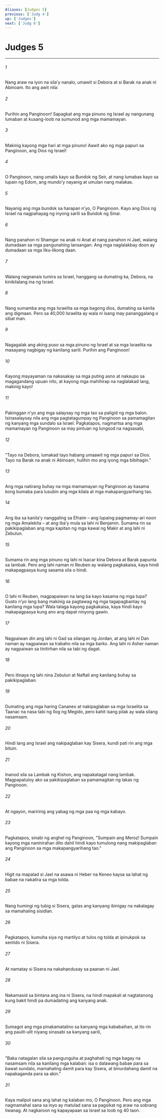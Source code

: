 ```yaml
---
Aliases: [Judges 5]
previous: ['Judg 4']
up: ['Judges']
next: ['Judg 6']
---
```

# Judges 5

***

###### 1
Nang araw na iyon na silaʼy nanalo, umawit si Debora at si Barak na anak ni Abinoam. Ito ang awit nila: 

###### 2
Purihin ang Panginoon! Sapagkat ang mga pinuno ng Israel ay nangunang lumaban at kusang-loob na sumunod ang mga mamamayan. 

###### 3
Makinig kayong mga hari at mga pinuno! Aawit ako ng mga papuri sa Panginoon, ang Dios ng Israel! 

###### 4
O Panginoon, nang umalis kayo sa Bundok ng Seir, at nang lumabas kayo sa lupain ng Edom, ang mundoʼy nayanig at umulan nang malakas. 

###### 5
Nayanig ang mga bundok sa harapan nʼyo, O Panginoon. Kayo ang Dios ng Israel na nagpahayag ng inyong sarili sa Bundok ng Sinai. 

###### 6
Nang panahon ni Shamgar na anak ni Anat at nang panahon ni Jael, walang dumadaan sa mga pangunahing lansangan. Ang mga naglalakbay doon ay dumadaan sa mga liku-likong daan. 

###### 7
Walang nagnanais tumira sa Israel, hanggang sa dumating ka, Debora, na kinikilalang ina ng Israel. 

###### 8
Nang sumamba ang mga Israelita sa mga bagong dios, dumating sa kanila ang digmaan. Pero sa 40,000 Israelita ay wala ni isang may pananggalang o sibat man. 

###### 9
Nagagalak ang aking puso sa mga pinuno ng Israel at sa mga Israelita na masayang nagbigay ng kanilang sarili. Purihin ang Panginoon! 

###### 10
Kayong mayayaman na nakasakay sa mga puting asno at nakaupo sa magagandang upuan nito, at kayong mga mahihirap na naglalakad lang, makinig kayo! 

###### 11
Pakinggan nʼyo ang mga salaysay ng mga tao sa paligid ng mga balon. Isinasalaysay nila ang mga pagtatagumpay ng Panginoon sa pamamagitan ng kanyang mga sundalo sa Israel. Pagkatapos, nagmartsa ang mga mamamayan ng Panginoon sa may pintuan ng lungsod na nagsasabi, 

###### 12
"Tayo na Debora, lumakad tayo habang umaawit ng mga papuri sa Dios. Tayo na Barak na anak ni Abinoam, hulihin mo ang iyong mga bibihagin." 

###### 13
Ang mga natirang buhay na mga mamamayan ng Panginoon ay kasama kong bumaba para lusubin ang mga kilala at mga makapangyarihang tao. 

###### 14
Ang iba sa kanilaʼy nanggaling sa Efraim – ang lupaing pagmamay-ari noon ng mga Amalekita – at ang ibaʼy mula sa lahi ni Benjamin. Sumama rin sa pakikipaglaban ang mga kapitan ng mga kawal ng Makir at ang lahi ni Zebulun. 

###### 15
Sumama rin ang mga pinuno ng lahi ni Isacar kina Debora at Barak papunta sa lambak. Pero ang lahi naman ni Reuben ay walang pagkakaisa, kaya hindi makapagpasya kung sasama sila o hindi. 

###### 16
O lahi ni Reuben, magpapaiwan na lang ba kayo kasama ng mga tupa? Gusto nʼyo lang bang makinig sa pagtawag ng mga tagapagbantay ng kanilang mga tupa? Wala talaga kayong pagkakaisa, kaya hindi kayo makapagpasya kung ano ang dapat ninyong gawin. 

###### 17
Nagpaiwan din ang lahi ni Gad sa silangan ng Jordan, at ang lahi ni Dan naman ay nagpaiwan sa trabaho nila sa mga barko. Ang lahi ni Asher naman ay nagpaiwan sa tinitirhan nila sa tabi ng dagat. 

###### 18
Pero itinaya ng lahi nina Zebulun at Naftali ang kanilang buhay sa pakikipaglaban. 

###### 19
Dumating ang mga haring Cananeo at nakipaglaban sa mga Israelita sa Taanac na nasa tabi ng Ilog ng Megido, pero kahit isang pilak ay wala silang nasamsam. 

###### 20
Hindi lang ang Israel ang nakipaglaban kay Sisera, kundi pati rin ang mga bituin. 

###### 21
Inanod sila sa Lambak ng Kishon, ang napakatagal nang lambak. Magpapatuloy ako sa pakikipaglaban sa pamamagitan ng lakas ng Panginoon. 

###### 22
At ngayon, maririnig ang yabag ng mga paa ng mga kabayo. 

###### 23
Pagkatapos, sinabi ng anghel ng Panginoon, "Sumpain ang Meroz! Sumpain kayong mga naninirahan dito dahil hindi kayo tumulong nang makipaglaban ang Panginoon sa mga makapangyarihang tao." 

###### 24
Higit na mapalad si Jael na asawa ni Heber na Keneo kaysa sa lahat ng babae na nakatira sa mga tolda. 

###### 25
Nang humingi ng tubig si Sisera, gatas ang kanyang ibinigay na nakalagay sa mamahaling sisidlan. 

###### 26
Pagkatapos, kumuha siya ng martilyo at tulos ng tolda at ipinukpok sa sentido ni Sisera. 

###### 27
At namatay si Sisera na nakahandusay sa paanan ni Jael. 

###### 28
Nakamasid sa bintana ang ina ni Sisera, na hindi mapakali at nagtatanong kung bakit hindi pa dumadating ang kanyang anak. 

###### 29
Sumagot ang mga pinakamatalino sa kanyang mga kababaihan, at ito rin ang paulit-ulit niyang sinasabi sa kanyang sarili, 

###### 30
"Baka natagalan sila sa pangunguha at paghahati ng mga bagay na nasamsam nila sa kanilang mga kalaban: isa o dalawang babae para sa bawat sundalo, mamahaling damit para kay Sisera, at binurdahang damit na napakaganda para sa akin." 

###### 31
Kaya malipol sana ang lahat ng kalaban mo, O Panginoon. Pero ang mga nagmamahal sana sa inyo ay matulad sana sa pagsikat ng araw na sobrang liwanag. At nagkaroon ng kapayapaan sa Israel sa loob ng 40 taon.
